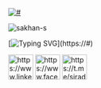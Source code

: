 <a href="#"><p align="left"><img src="https://www.codewars.com/users/Sakhan/badges/micro" alt="#" /></p></a>
<p align="left"><img src="https://komarev.com/ghpvc/?username=sakhan-s&label=Profile%20views&color=0e75b6&style=for-the-badge" alt="sakhan-s" /> </p>



<p align="left"></p>






[![Typing SVG](https://readme-typing-svg.herokuapp.com?font=Anybody&size=32&duration=5000&color=F70707&center=false&vCenter=true&width=690&height=70&lines=Contact+with+me+:)](https://#)

<p align="left">
<a href="https://www.linkedin.com/in/siradzhov/" target="blank"><img align="center" src="https://www.svgrepo.com/show/75820/linkedin.svg" alt="https://www.linkedin.com/in/sakhann/" height="50" width="50" /></a>
<a href="https://www.facebook.com/24ssg" target="blank"><img align="center" src="https://www.svgrepo.com/show/111203/facebook.svg" alt="https://www.facebook.com/24ssg" height="50" width="50" /></a>
<a href="https://t.me/siradzhov" target="blank"><img align="center" src="https://www.svgrepo.com/show/349527/telegram.svg" alt="https://t.me/siradzhov" height="50" width="50" /></a>
 </p>
 
  

  
